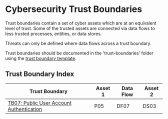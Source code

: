 # Cybersecurity Trust Boundaries

Trust boundaries contain a set of cyber assets which are at an equivalent level of trust. Some of the trusted assets are connected via data flows to less trusted processes, entities, or data stores.

Threats can only be defined where data flows across a trust boundary.

Trust boundaries should be documented in the 'trust-boundaries' folder using the [trust boundary template](trust-boundary-template.md).

## Trust Boundary Index

| Trust Boundary                                         | Asset 1 | Data Flow | Asset 2 |
|--------------------------------------------------------|---------|-----------|---------|
| [TB07: Public User Account Authentication](TB07.md)    | P05     | DF07      | DS03    |
